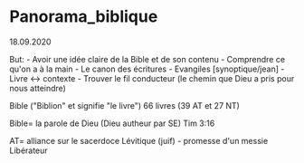 Panorama_biblique 
==================
18.09.2020

But:
	- Avoir une idée claire de la Bible et de son contenu
	- Comprendre ce qu'on a à la main
	- Le canon des écritures
	- Evangiles [synoptique/jean]
	- Livre <-> contexte
	- Trouver le fil conducteur (le chemin que Dieu a pris pour nous atteindre)

Bible ("Biblion" et signifie "le livre") 
66 livres (39 AT et 27 NT)

Bible= la parole de Dieu (Dieu autheur par SE) Tim 3:16

AT= alliance sur le sacerdoce Lévitique (juif)
	- promesse d'un messie Libérateur
